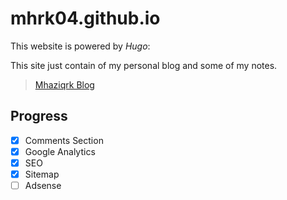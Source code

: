 # mhrk04.github.io

This website is powered by *Hugo*:

This site just contain of my personal blog and some of my notes.

>[Mhaziqrk Blog](https://www.mhaziqrk.uk)

## Progress

- [X] Comments Section
- [X] Google Analytics
- [X] SEO
- [X] Sitemap
- [ ] Adsense
